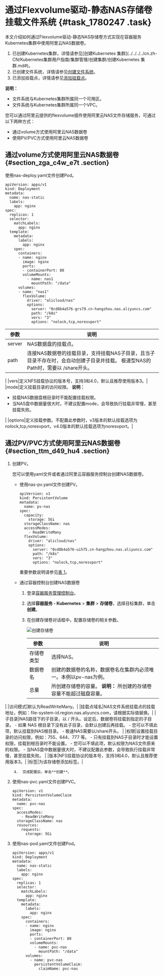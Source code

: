# 通过Flexvolume驱动-静态NAS存储卷挂载文件系统 {#task_1780247 .task}

本文介绍如何通过Flexvolume驱动-静态NAS存储卷方式实现在容器服务Kubernetes集群中使用阿里云NAS数据卷。

1.  已创建Kubernetes集群，详情请参见[创建Kubernetes 集群](../../../../cn.zh-CN/Kubernetes集群用户指南/集群管理/创建集群/创建Kubernetes 集群.md#)。
2.  已创建文件系统，详情请参见[创建文件系统](cn.zh-CN/控制台用户指南/管理文件系统.md#section_5jo_0kj_jn5)。
3.  已添加挂载点，详情请参见[添加挂载点](cn.zh-CN/控制台用户指南/管理挂载点.md#section_6xi_a3u_zkq)。

**说明：** 

-   文件系统与Kubernetes集群所属同一个可用区。
-   文件系统与Kubernetes集群所属同一个VPC。

您可以通过阿里云提供的flexvolume插件使用阿里云NAS文件存储服务，可通过以下两种方式：

-   通过volume方式使用阿里云NAS数据卷
-   使用PV/PVC方式使用阿里云NAS数据卷

## 通过volume方式使用阿里云NAS数据卷 {#section_zga_c4w_e7t .section}

使用nas-deploy.yaml文件创建Pod。

``` {#codeblock_00t_sm9_mmp}
apiVersion: apps/v1
kind: Deployment
metadata:
  name: nas-static
  labels:
    app: nginx
spec:
  replicas: 1
  selector:
    matchLabels:
      app: nginx
  template:
    metadata:
      labels:
        app: nginx
    spec:
      containers:
      - name: nginx
        image: nginx
        ports:
        - containerPort: 80
        volumeMounts:
          - name: nas1
            mountPath: "/data"
      volumes:
      - name: "nas1"
        flexVolume:
          driver: "alicloud/nas"
          options:
            server: "0cd8b4a576-grs79.cn-hangzhou.nas.aliyuncs.com"
            path: "/k8s"
            vers: "3"
            options: "nolock,tcp,noresvport"
```

|参数|说明|
|--|--|
|server|NAS数据盘的挂载点。|
|path|连接NAS数据卷的挂载目录，支持挂载NAS子目录，且当子目录不存在时，会自动创建子目录并挂载。 极速型NAS的Path时，需要以 /share开头。

 |
|vers|定义NFS挂载协议的版本号，支持3和4.0，默认且推荐使用版本3。|
|mode|定义挂载目录的访问权限。 **说明：** 

-   挂载NAS数据盘根目录时不能配置挂载权限。
-   当NAS盘中数据量很大时，不建议配置mode，会导致执行挂载非常慢，甚至挂载失败。

 |
|options|定义挂载参数。不配置此参数时，v3版本的默认挂载选项为nolock,tcp,noresvport，v4.0版本的默认挂载选项为noresvport。|

## 通过PV/PVC方式使用阿里云NAS数据卷 {#section_ttm_d49_hu4 .section}

1.  创建PV。 

    您可以使用yaml文件或者通过阿里云容器服务控制台创建NAS数据卷。

    -   使用nas-pv.yaml文件创建PV。

        ``` {#codeblock_yom_17l_mtm}
        apiVersion: v1
        kind: PersistentVolume
        metadata:
          name: pv-nas
        spec:
          capacity:
            storage: 5Gi
          storageClassName: nas
          accessModes:
            - ReadWriteMany
          flexVolume:
            driver: "alicloud/nas"
            options:
              server: "0cd8b4a576-uih75.cn-hangzhou.nas.aliyuncs.com"
              path: "/k8s"
              vers: "3"
              options: "nolock,tcp,noresvport"
        ```

        重要参数说明请参见[表 1](#table_7je_ozo_c1v)。

    -   通过容器控制台创建NAS数据卷
        1.  登录[容器服务管理控制台](https://cs.console.aliyun.com/)。
        2.  选择**容器服务 - Kubernetes** \> **集群** \> **存储卷**，选择目标集群，单击**创建**。
        3.  在创建存储卷对话框中，配置存储卷的相关参数。

            ![创建存储卷](http://static-aliyun-doc.oss-cn-hangzhou.aliyuncs.com/assets/img/1410108/156620729656299_zh-CN.png)

            |参数|说明|
            |--|--|
            |存储卷类型|选择NAS。|
            |数据卷名|创建的数据卷的名称，数据卷名在集群内必须唯一。本例以pv-nas为例。|
            |总量|所创建存储卷的容量。 **说明：** 所创建的存储卷容量不能超过磁盘容量。

 |
            |访问模式|默认为ReadWriteMany。|
            |挂载点域名|NAS文件系统挂载点的挂载地址，例如：file-system-id.region.nas.aliyuncs.com，请根据实际值替换。|
            |子目录|NAS路径下的子目录，以 / 开头。设定后，数据卷将挂载到指定的子目录。             -   如果 NAS 根目录下没有此子目录，会默认创建后再挂载。
            -   您可以不填此项，默认挂载到NAS根目录。
            -   极速NAS需要以/share开头。
 |
            |权限|设置挂载目录的访问权限，例如：755、644、777 等。             -   只有挂载到NAS子目录时才能设置权限，挂载到根目录时不能设置。
            -   您可以不填此项，默认权限为NAS文件原来的权限。
            -   当NAS盘中数据量很大时，不建议配置此参数，会导致执行挂载非常慢，甚至挂载失败。
 |
            |版本|NFS挂载协议的版本号，支持3和4.0，默认且推荐使用版本3。|
            |标签|为该存储卷添加标签。|

        4.  完成配置后，单击**创建**。
2.  使用nas-pvc.yaml文件创建PVC。 

    ``` {#codeblock_5fq_kil_fh2}
    apiVersion: v1
    kind: PersistentVolumeClaim
    metadata:
      name: pvc-nas
    spec:
      accessModes:
        - ReadWriteMany
      storageClassName: nas
      resources:
        requests:
          storage: 5Gi
    ```

3.  使用nas-pod.yaml文件创建Pod。 

    ``` {#codeblock_2df_quw_mr0}
    apiVersion: apps/v1
    kind: Deployment
    metadata:
      name: nas-static
      labels:
        app: nginx
    spec:
      replicas: 1
      selector:
        matchLabels:
          app: nginx
      template:
        metadata:
          labels:
            app: nginx
        spec:
          containers:
          - name: nginx
            image: nginx
            ports:
            - containerPort: 80
            volumeMounts:
              - name: pvc-nas
                mountPath: "/data"
          volumes:
            - name: pvc-nas
              persistentVolumeClaim:
                claimName: pvc-nas
    ```


